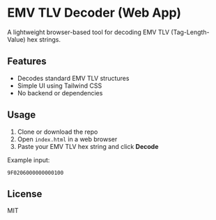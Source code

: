 # EMV TLV Decoder (Web App)

A lightweight browser-based tool for decoding EMV TLV (Tag-Length-Value) hex strings.

## Features

- Decodes standard EMV TLV structures
- Simple UI using Tailwind CSS
- No backend or dependencies

## Usage

1. Clone or download the repo
2. Open `index.html` in a web browser
3. Paste your EMV TLV hex string and click **Decode**

Example input:
```
9F0206000000000100
```

## License

MIT
